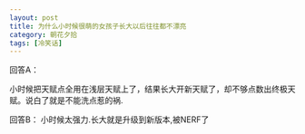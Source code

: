 ```yaml
---
layout: post
title: 为什么小时候很萌的女孩子长大以后往往都不漂亮
category: 朝花夕拾
tags: [冷笑话]
---
```


回答A：

小时候把天赋点全用在浅层天赋上了，结果长大开新天赋了，却不够点数出终极天赋。说白了就是不能洗点惹的祸.

回答B：
小时候太强力.长大就是升级到新版本,被NERF了